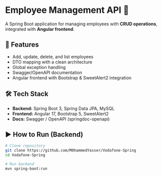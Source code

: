 # Employee Management API 🚀

A Spring Boot application for managing employees with **CRUD operations**, integrated with **Angular frontend**.

## 📌 Features
- Add, update, delete, and list employees
- DTO mapping with a clean architecture
- Global exception handling
- Swagger/OpenAPI documentation
- Angular frontend with Bootstrap & SweetAlert2 integration

## 🛠 Tech Stack
- **Backend:** Spring Boot 3, Spring Data JPA, MySQL
- **Frontend:** Angular 17, Bootstrap 5, SweetAlert2
- **Docs:** Swagger / OpenAPI (springdoc-openapi)

## ▶️ How to Run (Backend)

```bash
# Clone repository
git clone https://github.com/M0hammedYasser/Vodafone-Spring
cd Vodafone-Spring

# Run backend
mvn spring-boot:run
